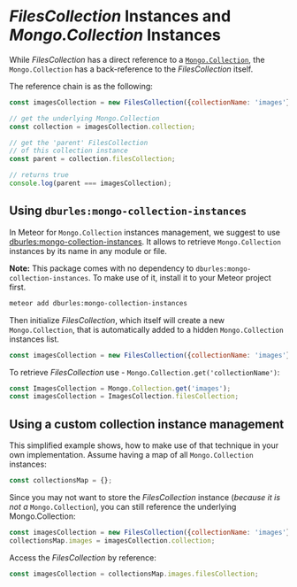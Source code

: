 # *FilesCollection* Instances and *Mongo.Collection* Instances

While *FilesCollection* has a direct reference to a [`Mongo.Collection`](http://docs.meteor.com/#/full/mongo_collection),
the `Mongo.Collection` has a back-reference to the *FilesCollection* itself.

The reference chain is as the following:

```js
const imagesCollection = new FilesCollection({collectionName: 'images'});

// get the underlying Mongo.Collection
const collection = imagesCollection.collection;

// get the 'parent' FilesCollection
// of this collection instance
const parent = collection.filesCollection;

// returns true
console.log(parent === imagesCollection);
```

## Using `dburles:mongo-collection-instances`

In Meteor for `Mongo.Collection` instances management, we suggest to use [dburles:mongo-collection-instances](https://github.com/dburles/mongo-collection-instances).
It allows to retrieve `Mongo.Collection` instances by its name in any module or file.

__Note:__ This package comes with no dependency to `dburles:mongo-collection-instances`.
To make use of it, install it to your Meteor project first.

```bash
meteor add dburles:mongo-collection-instances
```

Then initialize *FilesCollection*, which itself will create a new `Mongo.Collection`, that is automatically added to a hidden `Mongo.Collection` instances list.

```js
const imagesCollection = new FilesCollection({collectionName: 'images'});
```

To retrieve *FilesCollection* use - `Mongo.Collection.get('collectionName')`:

```js
const ImagesCollection = Mongo.Collection.get('images');
const imagesCollection = ImagesCollection.filesCollection;
```

## Using a custom collection instance management

This simplified example shows, how to make use of that technique in your own implementation.
Assume having a map of all `Mongo.Collection` instances:

```js
const collectionsMap = {};
```

Since you may not want to store the *FilesCollection* instance (*because it is not a* `Mongo.Collection`), you can still reference the underlying Mongo.Collection:

```js
const imagesCollection = new FilesCollection({collectionName: 'images'});
collectionsMap.images = imagesCollection.collection;
```

Access the *FilesCollection* by reference:

```js
const imagesCollection = collectionsMap.images.filesCollection;
```
